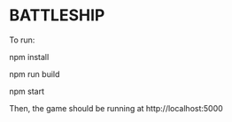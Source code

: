# BATTLESHIP

To run: 

npm install

npm run build

npm start

Then, the game should be running at http://localhost:5000




